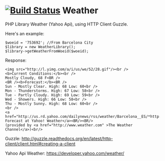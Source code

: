 [![Build Status](https://travis-ci.org/franhernandez/Weather.svg?branch=master)](https://travis-ci.org/franhernandez/Weather)
Weather
=======
PHP Library Weather (Yahoo Api), using HTTP Client Guzzle.

Here's an example:

```
$woeid = '753692'; //From Barcelona City
$library = new WeatherLibrary();
$library->getWeatherFromWoeid($woeid);
```

Response:

```
<img src="http://l.yimg.com/a/i/us/we/52/28.gif"/><br />
<b>Current Conditions:</b><br />
Mostly Cloudy, 68 F<BR />
<BR /><b>Forecast:</b><BR />
Sun - Mostly Clear. High: 68 Low: 60<br />
Mon - Thunderstorms. High: 67 Low: 58<br />
Tue - Partly Cloudy. High: 69 Low: 59<br />
Wed - Showers. High: 66 Low: 58<br />
Thu - Mostly Sunny. High: 68 Low: 60<br />
<br />
<a href="http://us.rd.yahoo.com/dailynews/rss/weather/Barcelona__ES/*http://weather.yahoo.com/forecast/SPXX0015_f.html">Full Forecast at Yahoo! Weather</a><BR/><BR/>
(provided by <a href="http://www.weather.com" >The Weather Channel</a>)<br/>
```

Guzzle: http://guzzle.readthedocs.org/en/latest/http-client/client.html#creating-a-client

Yahoo Api Weather: https://developer.yahoo.com/weather/

